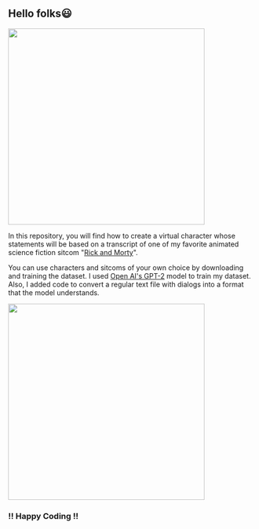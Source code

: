 
## Hello folks😃

<img src="https://github.com/hrugved06/ML-DL-Projects/blob/main/Discbot.ai/gif-demo/hello.gif" width=400><br>

In this repository, you will find how to create a virtual character whose statements will be based on a transcript of one of my favorite animated science fiction sitcom "[Rick and Morty](https://en.wikipedia.org/wiki/Rick_and_Morty)". </br>

You can use characters and sitcoms of your own choice by downloading and training the dataset. I used [Open AI's GPT-2](https://openai.com/blog/gpt-2-1-5b-release/) model to train my dataset. Also, I added code to convert a regular text file with dialogs into a format that the model understands.</br>

<img src="https://github.com/hrugved06/ML-DL-Projects/blob/main/Discbot.ai/gif-demo/giphy.gif" width=400><br>

### !! Happy Coding !!